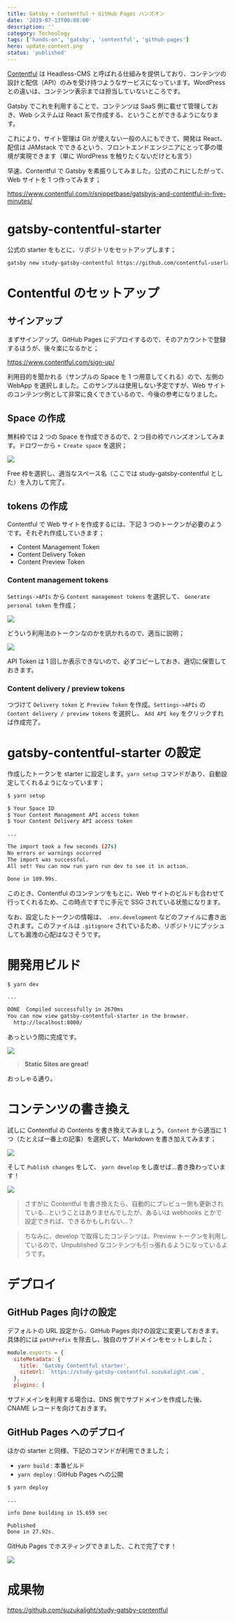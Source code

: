 ```yaml
---
title: Gatsby + Contentful + GitHub Pages ハンズオン
date: '2019-07-13T00:08:00'
description: ''
category: Technology
tags: ['hands-on', 'gatsby', 'contentful', 'github-pages']
hero: update-content.png
status: 'published'
---
```


[Contentful](https://www.contentful.com/) は Headless-CMS と呼ばれる仕組みを提供しており、コンテンツの設計と配信（API）のみを受け持つようなサービスになっています。WordPress との違いは、コンテンツ表示までは担当していないところです。

Gatsby でこれを利用することで、コンテンツは SaaS 側に載せて管理しておき、Web システムは React 系で作成する、ということができるようになります。

これにより、サイト管理は Git が使えない一般の人にもできて、開発は React、配信は JAMstack でできるという、フロントエンドエンジニアにとって夢の環境が実現できます（単に WordPress を触りたくないだけとも言う）

早速、Contentful で Gatsby を素振りしてみました。公式のこれにしたがって、Web サイトを 1 つ作ってみます；

https://www.contentful.com/r/snippetbase/gatsbyjs-and-contentful-in-five-minutes/

# gatsby-contentful-starter

公式の starter をもとに、リポジトリをセットアップします；

```bash
gatsby new study-gatsby-contentful https://github.com/contentful-userland/gatsby-contentful-starter
```

# Contentful のセットアップ

## サインアップ

まずサインアップ。GitHub Pages にデプロイするので、そのアカウントで登録するほうが、後々楽になるかと；

https://www.contentful.com/sign-up/

利用目的を聞かれる（サンプルの Space を 1 つ用意してくれる）ので、左側の WebApp を選択しました。このサンプルは使用しない予定ですが、Web サイトのコンテンツ例として非常に良くできているので、今後の参考になりました。

## Space の作成

無料枠では 2 つの Space を作成できるので、2 つ目の枠でハンズオンしてみます。ドロワーから `+ Create space` を選択；

![](create-space.png)

Free 枠を選択し、適当なスペース名（ここでは study-gatsby-contentful とした）を入力して完了。

## tokens の作成

Contentful で Web サイトを作成するには、下記 3 つのトークンが必要のようです。それぞれ作成していきます；

- Content Management Token
- Content Delivery Token
- Content Preview Token

### Content management tokens

`Settings->APIs` から `Content management tokens` を選択して、 `Generate personal token` を作成；

![](tokens.png)

どういう利用法のトークンなのかを訊かれるので、適当に説明；

![](token-name.png)

API Token は 1 回しか表示できないので、必ずコピーしておき、適切に保管しておきます。

### Content delivery / preview tokens

つづけて `Delivery token` と `Preview Token` を作成。`Settings->APIs` の `Content delivery / preview tokens` を選択し、 `Add API key` をクリックすれば作成完了。

# gatsby-contentful-starter の設定

作成したトークンを starter に設定します。`yarn setup` コマンドがあり、自動設定してくれるようになっています；

```bash
$ yarn setup

$ Your Space ID
$ Your Content Management API access token
$ Your Content Delivery API access token

...

The import took a few seconds (27s)
No errors or warnings occurred
The import was successful.
All set! You can now run yarn run dev to see it in action.

Done in 109.99s.
```

このとき、Contentful のコンテンツをもとに、Web サイトのビルドも合わせて行ってくれるため、この時点ですでに手元で SSG されている状態になります。

なお、設定したトークンの情報は、 `.env.development` などのファイルに書き出されます。このファイルは `.gitignore` されているため、リポジトリにプッシュしても漏洩の心配はなさそうです。

# 開発用ビルド

```bash
$ yarn dev

...

DONE  Compiled successfully in 2670ms
You can now view gatsby-contentful-starter in the browser.⠀
  http://localhost:8000/
```

あっという間に完成です。

![](site.png)

> **Static Sites are great!**

おっしゃる通り。

# コンテンツの書き換え

試しに Contentful の Contents を書き換えてみましょう。`Content` から適当に 1 つ（たとえば一番上の記事）を選択して、Markdown を書き加えてみます；

![](update-content.png)

そして `Publish changes` をして、 `yarn develop` をし直せば…書き換わっています！

![](updated-content.png)

> さすがに Contentful を書き換えたら、自動的にプレビュー側も更新されている…ということはありませんでしたが、あるいは webhooks とかで設定できれば、できるかもしれない…？

> ちなみに、develop で取得したコンテンツは、Preview トークンを利用しているので、Unpublished なコンテンツも引っ張れるようになっているようです。

# デプロイ

## GitHub Pages 向けの設定

デフォルトの URL 設定から、GitHub Pages 向けの設定に変更しておきます。具体的には `pathPrefix` を除去し、独自のサブドメインをセットしました；

```javascript{4-5}:gatsby-config.js
module.exports = {
  siteMetadata: {
    title: 'Gatsby Contentful starter',
    siteUrl: `https://study-gatsby-contentful.suzukalight.com`,
  },
  plugins: [
```

サブドメインを利用する場合は、DNS 側でサブドメインを作成した後、CNAME レコードを向けておきます。

## GitHub Pages へのデプロイ

ほかの starter と同様、下記のコマンドが利用できました；

- `yarn build` : 本番ビルド
- `yarn deploy` : GitHub Pages への公開

```bash
$ yarn deploy

...

info Done building in 15.659 sec

Published
Done in 27.92s.
```

GitHub Pages でホスティングできました、これで完了です！

![](https.png)

# 成果物

https://github.com/suzukalight/study-gatsby-contentful
